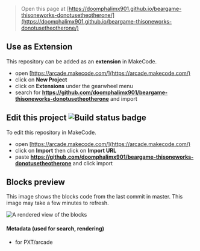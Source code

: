  


> Open this page at [https://doomphalimx901.github.io/beargame-thisoneworks-donotusetheotherone/](https://doomphalimx901.github.io/beargame-thisoneworks-donotusetheotherone/)

## Use as Extension

This repository can be added as an **extension** in MakeCode.

* open [https://arcade.makecode.com/](https://arcade.makecode.com/)
* click on **New Project**
* click on **Extensions** under the gearwheel menu
* search for **https://github.com/doomphalimx901/beargame-thisoneworks-donotusetheotherone** and import

## Edit this project ![Build status badge](https://github.com/doomphalimx901/beargame-thisoneworks-donotusetheotherone/workflows/MakeCode/badge.svg)

To edit this repository in MakeCode.

* open [https://arcade.makecode.com/](https://arcade.makecode.com/)
* click on **Import** then click on **Import URL**
* paste **https://github.com/doomphalimx901/beargame-thisoneworks-donotusetheotherone** and click import

## Blocks preview

This image shows the blocks code from the last commit in master.
This image may take a few minutes to refresh.

![A rendered view of the blocks](https://github.com/doomphalimx901/beargame-thisoneworks-donotusetheotherone/raw/master/.github/makecode/blocks.png)

#### Metadata (used for search, rendering)

* for PXT/arcade
<script src="https://makecode.com/gh-pages-embed.js"></script><script>makeCodeRender("{{ site.makecode.home_url }}", "{{ site.github.owner_name }}/{{ site.github.repository_name }}");</script>
